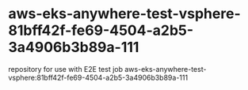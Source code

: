 # aws-eks-anywhere-test-vsphere-81bff42f-fe69-4504-a2b5-3a4906b3b89a-111
repository for use with E2E test job aws-eks-anywhere-test-vsphere:81bff42f-fe69-4504-a2b5-3a4906b3b89a-111
